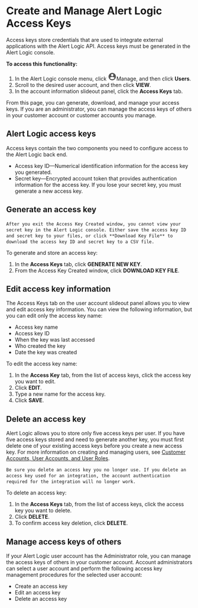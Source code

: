 # Create and Manage Alert Logic Access Keys 

Access keys store credentials that are used to integrate external applications with the Alert Logic API. Access keys must be generated in the Alert Logic console.

**To access this functionality:**

1. In the Alert Logic console menu, click ![](../Resources/Images/dashboard/manage-icon.png)Manage, and then click **Users**.
2. Scroll to the desired user account, and then click **VIEW**.
3. In the account information slideout panel, click the **Access Keys** tab.

From this page, you can generate, download, and manage your access keys. If you are an administrator, you can manage the access keys of others in your customer account or customer accounts you manage.

## Alert Logic access keys

Access keys contain the two components you need to configure access to the Alert Logic back end.

* Access key ID—Numerical identification information for the access key you generated.
* Secret key—Encrypted account token that provides authentication information for the access key. If you lose your secret key, you must generate a new access key.

## Generate an access key

    After you exit the Access Key Created window, you cannot view your secret key in the Alert Logic console. Either save the access key ID and secret key to your files, or click **Download Key File** to download the access key ID and secret key to a CSV file.     
To generate and store an access key:

1. In the **Access Keys** tab, click **GENERATE NEW KEY**.
2. From the Access Key Created window, click **DOWNLOAD KEY FILE**.

## Edit access key information

The Access Keys tab on the user account slideout panel allows you to view and edit access key information. You can view the following information, but you can edit only the access key name:

* Access key name
* Access key ID
* When the key was last accessed
* Who created the key
* Date the key was created

To edit the access key name:

1. In the **Access Key** tab, from the list of access keys, click the access key you want to edit.
2. Click **EDIT**.
3. Type a new name for the access key.
4. Click **SAVE**.

## Delete an access key

Alert Logic allows you to store only five access keys per user. If you have five access keys stored and need to generate another key, you must first delete one of your existing access keys before you create a new access key. For more information on creating and managing users, see [Customer Accounts, User Accounts, and User Roles](users-roles.md).

    Be sure you delete an access key you no longer use. If you delete an access key used for an integration, the account authentication required for the integration will no longer work.     
To delete an access key:

1. In the **Access Keys** tab, from the list of access keys, click the access key you want to delete.
2. Click **DELETE**.
3. To confirm access key deletion, click **DELETE**.

## Manage access keys of others

If your Alert Logic user account has the Administrator role, you can manage the access keys of others in your customer account. Account administrators can select a user account and perform the following access key management procedures for the selected user account:

* Create an access key
* Edit an access key
* Delete an access key

